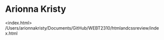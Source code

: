 # Arionna Kristy
<index.html>
/Users/arionnakristy/Documents/GitHub/WEBT2310/htmlandcssreview/index.html

